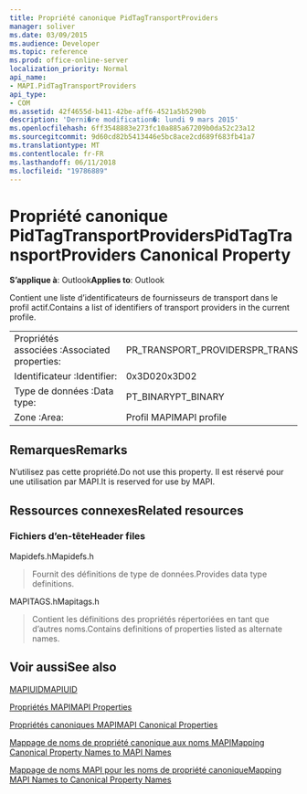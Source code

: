 ```yaml
---
title: Propriété canonique PidTagTransportProviders
manager: soliver
ms.date: 03/09/2015
ms.audience: Developer
ms.topic: reference
ms.prod: office-online-server
localization_priority: Normal
api_name:
- MAPI.PidTagTransportProviders
api_type:
- COM
ms.assetid: 42f4655d-b411-42be-aff6-4521a5b5290b
description: 'Derni�re modification�: lundi 9 mars 2015'
ms.openlocfilehash: 6ff3548883e273fc10a885a67209b0da52c23a12
ms.sourcegitcommit: 9d60cd82b5413446e5bc8ace2cd689f683fb41a7
ms.translationtype: MT
ms.contentlocale: fr-FR
ms.lasthandoff: 06/11/2018
ms.locfileid: "19786889"
---
```

# <a name="pidtagtransportproviders-canonical-property"></a><span data-ttu-id="c7fd0-103">Propriété canonique PidTagTransportProviders</span><span class="sxs-lookup"><span data-stu-id="c7fd0-103">PidTagTransportProviders Canonical Property</span></span>

  
  
<span data-ttu-id="c7fd0-104">**S’applique à**: Outlook</span><span class="sxs-lookup"><span data-stu-id="c7fd0-104">**Applies to**: Outlook</span></span> 
  
<span data-ttu-id="c7fd0-105">Contient une liste d’identificateurs de fournisseurs de transport dans le profil actif.</span><span class="sxs-lookup"><span data-stu-id="c7fd0-105">Contains a list of identifiers of transport providers in the current profile.</span></span>
  
|||
|:-----|:-----|
|<span data-ttu-id="c7fd0-106">Propriétés associées :</span><span class="sxs-lookup"><span data-stu-id="c7fd0-106">Associated properties:</span></span>  <br/> |<span data-ttu-id="c7fd0-107">PR_TRANSPORT_PROVIDERS</span><span class="sxs-lookup"><span data-stu-id="c7fd0-107">PR_TRANSPORT_PROVIDERS</span></span>  <br/> |
|<span data-ttu-id="c7fd0-108">Identificateur :</span><span class="sxs-lookup"><span data-stu-id="c7fd0-108">Identifier:</span></span>  <br/> |<span data-ttu-id="c7fd0-109">0x3D02</span><span class="sxs-lookup"><span data-stu-id="c7fd0-109">0x3D02</span></span>  <br/> |
|<span data-ttu-id="c7fd0-110">Type de données :</span><span class="sxs-lookup"><span data-stu-id="c7fd0-110">Data type:</span></span>  <br/> |<span data-ttu-id="c7fd0-111">PT_BINARY</span><span class="sxs-lookup"><span data-stu-id="c7fd0-111">PT_BINARY</span></span>  <br/> |
|<span data-ttu-id="c7fd0-112">Zone :</span><span class="sxs-lookup"><span data-stu-id="c7fd0-112">Area:</span></span>  <br/> |<span data-ttu-id="c7fd0-113">Profil MAPI</span><span class="sxs-lookup"><span data-stu-id="c7fd0-113">MAPI profile</span></span>  <br/> |
   
## <a name="remarks"></a><span data-ttu-id="c7fd0-114">Remarques</span><span class="sxs-lookup"><span data-stu-id="c7fd0-114">Remarks</span></span>

<span data-ttu-id="c7fd0-115">N’utilisez pas cette propriété.</span><span class="sxs-lookup"><span data-stu-id="c7fd0-115">Do not use this property.</span></span> <span data-ttu-id="c7fd0-116">Il est réservé pour une utilisation par MAPI.</span><span class="sxs-lookup"><span data-stu-id="c7fd0-116">It is reserved for use by MAPI.</span></span>
  
## <a name="related-resources"></a><span data-ttu-id="c7fd0-117">Ressources connexes</span><span class="sxs-lookup"><span data-stu-id="c7fd0-117">Related resources</span></span>

### <a name="header-files"></a><span data-ttu-id="c7fd0-118">Fichiers d’en-tête</span><span class="sxs-lookup"><span data-stu-id="c7fd0-118">Header files</span></span>

<span data-ttu-id="c7fd0-119">Mapidefs.h</span><span class="sxs-lookup"><span data-stu-id="c7fd0-119">Mapidefs.h</span></span>
  
> <span data-ttu-id="c7fd0-120">Fournit des définitions de type de données.</span><span class="sxs-lookup"><span data-stu-id="c7fd0-120">Provides data type definitions.</span></span>
    
<span data-ttu-id="c7fd0-121">MAPITAGS.h</span><span class="sxs-lookup"><span data-stu-id="c7fd0-121">Mapitags.h</span></span>
  
> <span data-ttu-id="c7fd0-122">Contient les définitions des propriétés répertoriées en tant que d’autres noms.</span><span class="sxs-lookup"><span data-stu-id="c7fd0-122">Contains definitions of properties listed as alternate names.</span></span>
    
## <a name="see-also"></a><span data-ttu-id="c7fd0-123">Voir aussi</span><span class="sxs-lookup"><span data-stu-id="c7fd0-123">See also</span></span>



[<span data-ttu-id="c7fd0-124">MAPIUID</span><span class="sxs-lookup"><span data-stu-id="c7fd0-124">MAPIUID</span></span>](mapiuid.md)


[<span data-ttu-id="c7fd0-125">Propriétés MAPI</span><span class="sxs-lookup"><span data-stu-id="c7fd0-125">MAPI Properties</span></span>](mapi-properties.md)
  
[<span data-ttu-id="c7fd0-126">Propriétés canoniques MAPI</span><span class="sxs-lookup"><span data-stu-id="c7fd0-126">MAPI Canonical Properties</span></span>](mapi-canonical-properties.md)
  
[<span data-ttu-id="c7fd0-127">Mappage de noms de propriété canonique aux noms MAPI</span><span class="sxs-lookup"><span data-stu-id="c7fd0-127">Mapping Canonical Property Names to MAPI Names</span></span>](mapping-canonical-property-names-to-mapi-names.md)
  
[<span data-ttu-id="c7fd0-128">Mappage de noms MAPI pour les noms de propriété canonique</span><span class="sxs-lookup"><span data-stu-id="c7fd0-128">Mapping MAPI Names to Canonical Property Names</span></span>](mapping-mapi-names-to-canonical-property-names.md)

